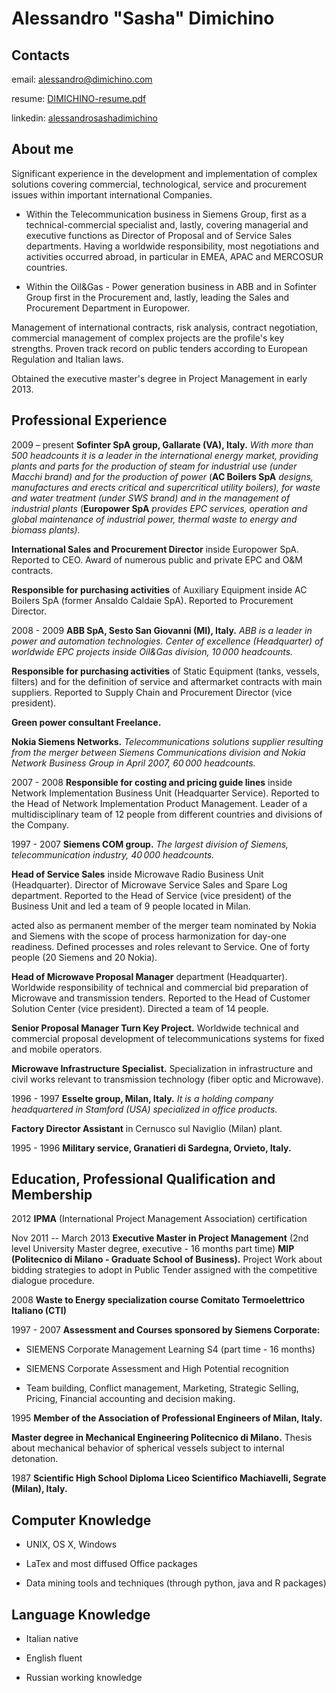 # Alessandro "Sasha" Dimichino

## Contacts

email: <alessandro@dimichino.com>

resume: [DIMICHINO-resume.pdf](https://www.dimichino.com/resume/DIMICHINO-Resume.pdf)

linkedin: [alessandrosashadimichino](https://www.linkedin.com/in/alessandrosashadimichino/)

## About me

Significant experience in the development and implementation of complex
solutions covering commercial, technological, service and procurement
issues within important international Companies.

- Within the Telecommunication business in Siemens Group, first as a
    technical-commercial specialist and, lastly, covering managerial and
    executive functions as Director of Proposal and of Service Sales
    departments. Having a worldwide responsibility, most negotiations
    and activities occurred abroad, in particular in EMEA, APAC and
    MERCOSUR countries.

- Within the Oil&Gas - Power generation business in ABB and in
    Sofinter Group first in the Procurement and, lastly, leading the
    Sales and Procurement Department in Europower.

Management of international contracts, risk analysis, contract
negotiation, commercial management of complex projects are the profile's
key strengths. Proven track record on public tenders according to European Regulation and Italian laws.

Obtained the executive master's degree in Project Management in early
2013.

## Professional Experience

2009 – present
**Sofinter SpA group, Gallarate (VA), Italy.** *With more than 500
headcounts it is a leader in the international energy market, providing
plants and parts for the production of steam for industrial use (under
Macchi brand) and for the production of power* (**AC Boilers SpA**
*designs, manufactures and erects critical and supercritical utility
boilers), for waste and water treatment (under SWS brand) and in the
management of industrial plants* (**Europower SpA** *provides EPC
services, operation and global maintenance of industrial power, thermal
waste to energy and biomass plants).*

**International Sales and Procurement Director** inside Europower SpA.
Reported to CEO. Award of numerous public and private EPC and O&M contracts.

**Responsible for purchasing activities** of Auxiliary Equipment inside
AC Boilers SpA (former Ansaldo Caldaie SpA). Reported to Procurement
Director.

2008 - 2009
**ABB SpA, Sesto San Giovanni (MI), Italy.** *ABB is a leader in power
and automation technologies. Center of excellence (Headquarter) of
worldwide EPC projects inside Oil&Gas division, 10 000 headcounts.*

**Responsible for purchasing activities** of Static Equipment (tanks,
vessels, filters) and for the definition of service and aftermarket
contracts with main suppliers. Reported to Supply Chain and Procurement
Director (vice president).

**Green power consultant Freelance.**

**Nokia Siemens Networks.** *Telecommunications solutions supplier
resulting from the merger between Siemens Communications division and
Nokia Network Business Group in April 2007, 60 000 headcounts.*

2007 - 2008
**Responsible for costing and pricing guide lines** inside Network
Implementation Business Unit (Headquarter Service). Reported to the Head
of Network Implementation Product Management. Leader of a
multidisciplinary team of 12 people from different countries and
divisions of the Company.

1997 - 2007
**Siemens COM group.** *The largest division of Siemens,
telecommunication industry, 40 000 headcounts.*

**Head of Service Sales** inside Microwave Radio Business Unit
(Headquarter). Director of Microwave Service Sales and Spare Log
department. Reported to the Head of Service (vice president) of the
Business Unit and led a team of 9 people located in Milan.

acted also as permanent member of the merger team nominated by Nokia and
Siemens with the scope of process harmonization for day-one readiness.
Defined processes and roles relevant to Service. One of forty people (20
Siemens and 20 Nokia).

**Head of Microwave Proposal Manager** department (Headquarter).
Worldwide responsibility of technical and commercial bid preparation of
Microwave and transmission tenders. Reported to the Head of Customer
Solution Center (vice president). Directed a team of 14 people.

**Senior Proposal Manager Turn Key Project.** Worldwide technical and
commercial proposal development of telecommunications systems for fixed
and mobile operators.

**Microwave Infrastructure Specialist.** Specialization in
infrastructure and civil works relevant to transmission technology
(fiber optic and Microwave).

1996 - 1997
**Esselte group, Milan, Italy.** *It is a holding company headquartered
in Stamford (USA) specialized in office products.*

**Factory Director Assistant** in Cernusco sul Naviglio (Milan) plant.

1995 - 1996
**Military service, Granatieri di Sardegna, Orvieto, Italy.**

## Education, Professional Qualification and Membership

2012
**IPMA** (International Project Management Association) certification

Nov 2011 -- March 2013
**Executive Master in Project Management** (2nd level University Master
degree, executive - 16 months part time) **MIP (Politecnico di Milano -
Graduate School of Business).** Project Work about bidding strategies to
adopt in Public Tender assigned with the competitive dialogue procedure.

2008
**Waste to Energy specialization course Comitato Termoelettrico Italiano
(CTI)**

1997 - 2007
**Assessment and Courses sponsored by Siemens Corporate:**

- SIEMENS Corporate Management Learning S4 (part time - 16 months)

- SIEMENS Corporate Assessment and High Potential recognition

- Team building, Conflict management, Marketing, Strategic Selling,
    Pricing, Financial accounting and decision making.

1995
**Member of the Association of Professional Engineers of Milan, Italy.**

**Master degree in Mechanical Engineering Politecnico di Milano.**
Thesis about mechanical behavior of spherical vessels subject to
internal detonation.

1987
**Scientific High School Diploma Liceo Scientifico Machiavelli, Segrate
(Milan), Italy.**

## Computer Knowledge

- UNIX, OS X, Windows

- LaTex and most diffused Office packages

- Data mining tools and techniques (through python, java and R
    packages)

## Language Knowledge

- Italian   native

- English   fluent

- Russian   working knowledge
